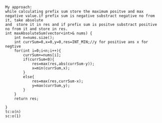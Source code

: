 	My approach:
	while calculating prefix sum store the maximum positve and max negative value.if prefix sum is negative substract negative no from it, take absolute
	and  store it in res and if prefix sum is positve substract positive no from it and store in res.
    int maxAbsoluteSum(vector<int>& nums) {
        int n=nums.size();
        int currSum=0,x=0,y=0,res=INT_MIN;//y for positive ans x for negtive
        for(int i=0;i<n;i++){
            currSum+=nums[i];
            if(currSum<0){
                res=max(res,abs(currSum-y));
                x=min(currSum,x);
            }
            else{
                res=max(res,currSum-x);
                y=max(currSum,y);
            }
        }
        return res;
        
    }
	tc:o(n)
	sc:o(1)